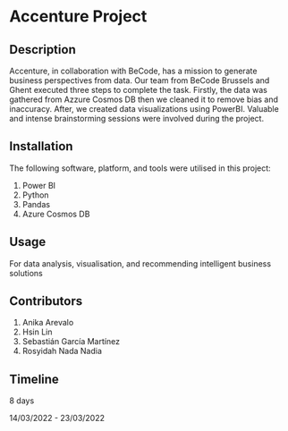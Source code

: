 # Accenture Project



## Description

Accenture, in collaboration with BeCode, has a mission to generate business perspectives from data. Our team from BeCode Brussels and Ghent executed three steps to complete the task. Firstly, the data was gathered from Azzure Cosmos DB then we cleaned it to remove bias and inaccuracy. After, we created data visualizations using PowerBI. Valuable and intense brainstorming sessions were involved during the project.

## Installation

The following software, platform, and tools were utilised in this project:

1. Power BI
2. Python
3. Pandas
4. Azure Cosmos DB

## Usage 

For data analysis, visualisation, and recommending intelligent business solutions

## Contributors

1. Anika Arevalo
2. Hsin Lin
3. Sebastián García Martínez
4. Rosyidah Nada Nadia

## Timeline

8 days 

14/03/2022 - 23/03/2022


